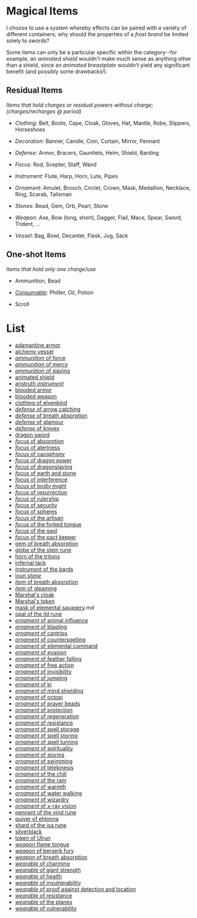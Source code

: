 # Magical Items
I choose to use a system whereby effects can be paired with a variety of different containers; why should the properties of a *frost brand* be limited solely to swords?

Some items can only be a particular specific within the category--for example, an *animated shield* wouldn't make much sense as anything other than a shield, since an *animated breastplate* wouldn't yield any significant benefit (and possibly some drawbacks!).

## Residual Items
*Items that hold charges or residual powers without charge; (charges/recharges @ period)*

* *Clothing*: Belt, Boots, Cape, Cloak, Gloves, Hat, Mantle, Robe, Slippers, Horseshoes

* *Decoration*: Banner, Candle, Coin, Curtain, Mirror, Pennant

* *Defense*: Armor, Bracers, Gauntlets, Helm, Shield, Barding

* *Focus*: Rod, Scepter, Staff, Wand

* *Instrument*: Flute, Harp, Horn, Lute, Pipes

* *Ornament*: Amulet, Brooch, Circlet, Crown, Mask, Medallion, Necklace, Ring, Scarab, Talisman

* *Stones*: Bead, Gem, Orb, Pearl, Stone

* *Weapon*: Axe, Bow (long, short), Dagger, Flail, Mace, Spear, Sword, Trident, ...

* *Vessel*: Bag, Bowl, Decanter, Flask, Jug, Sack

## One-shot Items
*Items that hold only one charge/use*

* Ammunition, Bead

* [*Consumable*](potions.md): Philter, Oil, Potion

* Scroll

# List

* [adamantine armor](adamantine-armor.md)
* [alchemy vessel](alchemy-vessel.md)
* [*ammunition* of force](ammo-of-force.md)
* [*ammunition* of mercy](ammo-of-mercy.md)
* [*ammunition* of slaying](ammo-of-slaying.md)
* [animated shield](animated-shield.md)
* [anstruth *instrument*](anstruth-instrument.md)
* [blooded armor](blooded-armor.md)
* [blooded weapon](blooded-weapon.md)
* [clothing of elvenkind](clothing-of-elvenkind.md)
* [*defense* of arrow catching](defense-of-arrow-catching.md)
* [*defense* of breath absorption](defense-of-breath-absorption.md)
* [*defense* of glamour](defense-of-glamour.md)
* [*defense* of knives](defense-of-knives.md)
* [dragon sword](dragon-sword.md)
* [*focus* of absorption](focus-of-absorption.md)
* [*focus* of alertness](focus-of-alertness.md)
* [*focus* of cacophony](focus-of-cacophony.md)
* [*focus* of dragon power](focus-of-dragon-power.md)
* [*focus* of dragonslaying](focus-of-dragonslaying.md)
* [*focus* of earth and stone](focus-of-earth-and-stone.md)
* [*focus* of interference](focus-of-interference.md)
* [*focus* of lordly might](focus-of-lordly-might.md)
* [*focus* of resurrection](focus-of-resurrection.md)
* [*focus* of rulership](focus-of-rulership.md)
* [*focus* of security](focus-of-security.md)
* [*focus* of spheres](focus-of-spheres.md)
* [*focus* of the artisan](focus-of-the-artisan.md)
* [*focus* of the forked tongue](focus-of-the-forked-tongue.md)
* [*focus* of the gaol](focus-of-the-gaol.md)
* [*focus* of the pact keeper](focus-of-the-pact-keeper.md)
* [gem of breath absorption](gem-of-breath-absorption.md)
* [globe of the stein rune](globe-of-the-stein-rune.md)
* [horn of the tritons](horn-of-the-tritons.md)
* [infernal tack](infernal-tack.md)
* [*instrument* of the bards](instrument-of-the-bards.md)
* [ioun *stone*](ioun-stone.md)
* [*item* of breath absorption](item-of-breath-absorption.md)
* [*item* of gleaming](item-of-gleaming.md)
* [Marshal's cloak](marshals-cloak.md)
* [Marshal's token](marshals-token.md)
* [mask of elemental savagery](mask-of-elemental-savagery).md
* [opal of the ild rune](opal-of-the-ild-rune.md)
* [*ornament* of animal influence](ornament-of-animal-influence.md)
* [*ornament* of blasting](ornament-of-blasting.md)
* [*ornament* of cantrips](ornament-of-cantrips.md)
* [*ornament* of counterspelling](ornament-of-counterspelling.md)
* [*ornament* of elemental command](ornament-of-elemental-command.md)
* [*ornament* of evasion](ornament-of-evasion.md)
* [*ornament* of feather falling](ornament-of-feather-falling.md)
* [*ornament* of free action](ornament-of-free-action.md)
* [*ornament* of invisibility](ornament-of-invisibility.md)
* [*ornament* of jumping](ornament-of-jumping.md)
* [*ornament* of ki](ornament-of-ki.md)
* [*ornament* of mind shielding](ornament-of-mind-shielding.md)
* [*ornament* of octopi](ornament-of-octopi.md)
* [*ornament* of prayer beads](ornament-of-prayer-beads.md)
* [*ornament* of protection](ornament-of-protection.md)
* [*ornament* of regeneration](ornament-of-regeneration.md)
* [*ornament* of resistance](ornament-of-resistance.md)
* [*ornament* of spell storage](ornament-of-spell-storage.md)
* [*ornament* of spell storing](ornament-of-spell-storing.md)
* [*ornament* of spell turning](ornament-of-spell-turning.md)
* [*ornament* of spirituality](ornament-of-spirituality.md)
* [*ornament* of storms](ornament-of-storms.md)
* [*ornament* of swimming](ornament-of-swimming.md)
* [*ornament* of telekinesis](ornament-of-telekinesis.md)
* [*ornament* of the chill](ornament-of-the-chill.md)
* [*ornament* of the ram](ornament-of-the-ram.md)
* [*ornament* of warmth](ornament-of-warmth.md)
* [*ornament* of water walking](ornament-of-water-walking.md)
* [*ornament* of wizardry](ornament-of-wizardry.md)
* [*ornament* of x-ray vision](ornament-of-xray-vision.md)
* [pennant of the vind rune](pennant-of-the-vind-rune.md)
* [quiver of ehlonna](quiver-of-ehlonna.md)
* [shard of the isa rune](shard-of-the-isa-rune.md)
* [silverblack](silverblack.md)
* [token of Ulrun](token-of-ulrun.md)
* [*weapon* flame tongue](weapon-flame-tongue.md)
* [*weapon* of berserk fury](weapon-of-berserk-fury.md)
* [*weapon* of breath absorption](weapon-of-breath-absorption.md)
* [*wearable* of charming](wearable-of-charming.md)
* [*wearable* of giant strength](wearable-of-giant-strength.md)
* [*wearable* of health](wearable-of-health.md)
* [*wearable* of invulnerability](wearable-of-invulnerability.md)
* [*wearable* of proof against detection and location](wearable-of-proof-against-detection-and-location.md)
* [*wearable* of resistance](wearable-of-resistance.md)
* [*wearable* of the planes](wearable-of-the-planes.md)
* [*wearable* of vulnerability](wearable-of-vulnerability.md)
